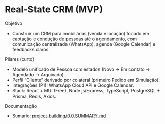 # Real-State CRM (MVP)

Objetivo
- Construir um CRM para imobiliárias (venda e locação) focado em captação e condução de pessoas até o agendamento, com comunicação centralizada (WhatsApp), agenda (Google Calendar) e feedbacks claros.

Pilares (curto)
- Modelo unificado de Pessoa com estados (Novo → Em contato → Agendado → Arquivado).
- Perfil “Cliente” derivado por colateral (primeiro Pedido em Simulação).
- Integrações (P1): WhatsApp Cloud API e Google Calendar.
- Stack: React + MUI (Free), Node.js/Express, TypeScript, PostgreSQL + Prisma, Redis, Axios.

Documentação
- Sumário: [project-building/0.0.SUMMARY.md](project-building/0.0.SUMMARY.md)